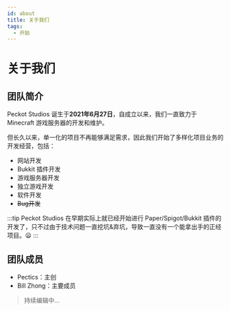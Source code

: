 ```yaml
---
id: about
title: 关于我们
tags:
  - 开始
---
```


# 关于我们

## 团队简介

Peckot Studios 诞生于**2021年6月27日**，自成立以来，我们一直致力于 Minecraft 游戏服务器的开发和维护。

但长久以来，单一化的项目不再能够满足需求，因此我们开始了多样化项目业务的开发经营，包括：

* 网站开发
* Bukkit 插件开发
* 游戏服务器开发
* 独立游戏开发
* 软件开发
* ~~Bug开发~~

:::tip
Peckot Studios 在早期实际上就已经开始进行 Paper/Spigot/Bukkit 插件的开发了，只不过由于技术问题一直挖坑&弃坑，导致一直没有一个能拿出手的正经项目。😦
:::

## 团队成员

* Pectics：主创
* Bill Zhong：主要成员

> 持续编辑中...
